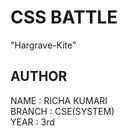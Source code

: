 # CSS BATTLE
"Hargrave-Kite"

## AUTHOR<br>
NAME : RICHA KUMARI<br>
BRANCH : CSE(SYSTEM)<br>
YEAR : 3rd
